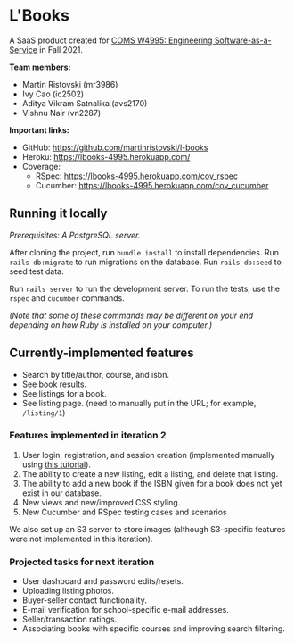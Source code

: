 # L'Books

A SaaS product created for [COMS W4995: Engineering Software-as-a-Service](http://www.cs.columbia.edu/~junfeng/21fa-w4995/) in Fall 2021.

**Team members:**
- Martin Ristovski (mr3986)
- Ivy Cao (ic2502)
- Aditya Vikram Satnalika (avs2170)
- Vishnu Nair (vn2287)

**Important links:**
* GitHub: https://github.com/martinristovski/l-books
* Heroku: https://lbooks-4995.herokuapp.com/
* Coverage:
  * RSpec: https://lbooks-4995.herokuapp.com/cov_rspec
  * Cucumber: https://lbooks-4995.herokuapp.com/cov_cucumber

## Running it locally

_Prerequisites: A PostgreSQL server._

After cloning the project, run `bundle install` to install dependencies.
Run `rails db:migrate` to run migrations on the database. Run `rails db:seed`
to seed test data.

Run `rails server` to run the development server.  To run the tests, 
use the `rspec` and `cucumber` commands. 

_(Note that some of these commands may be different on your end depending 
on how Ruby is installed on your computer.)_

## Currently-implemented features

* Search by title/author, course, and isbn.
* See book results.
* See listings for a book.
* See listing page. (need to manually put in the URL; for example, `/listing/1`)

### Features implemented in iteration 2

1. User login, registration, and session creation (implemented manually using [this tutorial]([https://www.section.io/engineering-education/how-to-setup-user-authentication-from-scratch-with-rails-6/](https://www.section.io/engineering-education/how-to-setup-user-authentication-from-scratch-with-rails-6/))).
2. The ability to create a new listing, edit a listing, and delete that listing.
3. The ability to add a new book if the ISBN given for a book does not yet exist in our database.
4. New views and new/improved CSS styling.
5. New Cucumber and RSpec testing cases and scenarios

We also set up an S3 server to store images (although S3-specific features 
were not implemented in this iteration).

### Projected tasks for next iteration

- User dashboard and password edits/resets.
- Uploading listing photos.
- Buyer-seller contact functionality.
- E-mail verification for school-specific e-mail addresses.
- Seller/transaction ratings.
- Associating books with specific courses and improving search filtering.
